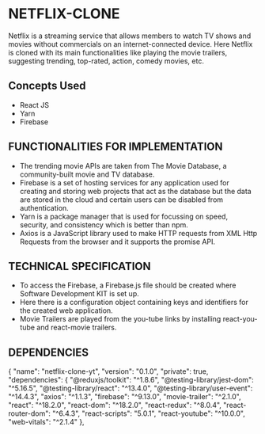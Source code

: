 # NETFLIX-CLONE
Netflix is a streaming service that allows members to watch TV shows and movies without commercials on an internet-connected device. Here Netflix is cloned with its main functionalities like playing the movie trailers, suggesting trending, top-rated, action, comedy movies, etc.

## Concepts Used
- React JS
- Yarn
- Firebase

## FUNCTIONALITIES FOR IMPLEMENTATION
- The trending movie APIs are taken from The Movie Database, a community-built movie and TV database.
- Firebase is a set of hosting services for any application used for creating and storing web projects that act as the database but the data are stored in the cloud     and certain users can be disabled from authentication.
- Yarn is a package manager that is used for focussing on speed, security, and consistency which is better than npm.
- Axios is a JavaScript library used to make HTTP requests from XML Http Requests from the browser and it supports the promise API.

## TECHNICAL SPECIFICATION
- To access the Firebase, a Firebase.js file should be created where Software
  Development KIT is set up.
- Here there is a configuration object containing keys and identifiers for the created
  web application.
- Movie Trailers are played from the you-tube links by installing react-you-tube and
  react-movie trailers.
  
## DEPENDENCIES
{
  "name": "netflix-clone-yt",
  "version": "0.1.0",
  "private": true,
  "dependencies": {
    "@reduxjs/toolkit": "^1.8.6",
    "@testing-library/jest-dom": "^5.16.5",
    "@testing-library/react": "^13.4.0",
    "@testing-library/user-event": "^14.4.3",
    "axios": "^1.1.3",
    "firebase": "^9.13.0",
    "movie-trailer": "^2.1.0",
    "react": "^18.2.0",
    "react-dom": "^18.2.0",
    "react-redux": "^8.0.4",
    "react-router-dom": "^6.4.3",
    "react-scripts": "5.0.1",
    "react-youtube": "^10.0.0",
    "web-vitals": "^2.1.4"
  },
